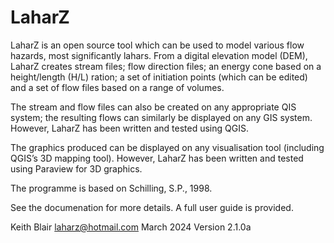 # LaharZ

LaharZ is an open source tool which can be used to model various flow hazards, most significantly lahars. From a digital elevation model (DEM), LaharZ creates stream files; flow direction files; an energy cone based on a height/length (H/L) ration; a set of initiation points (which can be edited) and a set of flow files based on a range of volumes.

The stream and flow files can also be created on any appropriate QIS system; the resulting flows can similarly be displayed on any GIS system. However, LaharZ has been written and tested using QGIS.

The graphics produced can be displayed on any visualisation tool (including QGIS’s 3D mapping tool). However, LaharZ has been written and tested using Paraview for 3D graphics.

The programme is based on Schilling, S.P., 1998.

See the documenation for more details. A full user guide is provided.

Keith Blair
laharz@hotmail.com
March 2024
Version 2.1.0a

